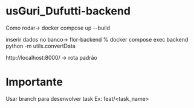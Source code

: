# usGuri_Dufutti-backend
Como rodar->
docker compose up --build

inserir dados no banco->
flor-backend % docker compose exec backend python -m utils.convertData


http://localhost:8000/ -> rota padrão

# Importante

Usar branch para desenvolver task Ex: feat/<task_name>
